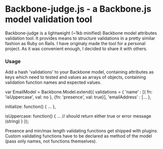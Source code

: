 # Backbone-judge.js - a Backbone.js model validation tool
Backbone-judge is a lightweight (~1kb minified) Backbone model attributes validation tool. It provides means to structure validations in a pretty similar fashion as Ruby on Rails. I have originaly made the tool for a personal project. As it was convenient enough, I decided to share it with others.

### Usage
Add a hash 'validations' to your Backbone model, containing attributes as keys which need to tested and values as arrays of objects, containing validation function names and expected values.

var EmailModel = Backbone.Model.extend({
  validations = {
    'name'         : [{ fn: 'isUppercase', val: no }, {fn: 'presence', val: true}],
    'emailAddress' : [...
  },
  
  initialize: function() {
    ...
  },
  
  isUppercase: function() {
    ... // should return either true or error message (string)
  }
});

Presence and min/max length validating functions get shipped with plugins. Custom validating functions have to be declared as method of the model (pass only names, not functions themselves).

